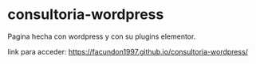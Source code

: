 # consultoria-wordpress

Pagina hecha con wordpress y con su plugins elementor.

link para acceder: https://facundon1997.github.io/consultoria-wordpress/
